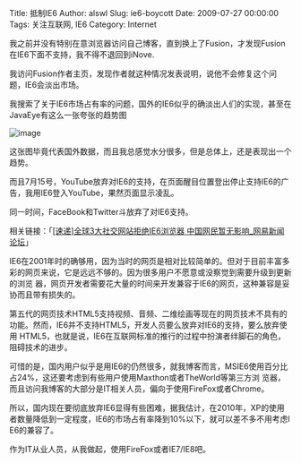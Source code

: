 Title: 抵制IE6
Author: alswl
Slug: ie6-boycott
Date: 2009-07-27 00:00:00
Tags: 关注互联网, IE6
Category: Internet

我之前并没有特别在意浏览器访问自己博客，直到换上了Fusion，才发现Fusion在IE6下面不支持，我不得不退回到iNove.

我访问Fusion作者主页，发现作者就这种情况发表说明，说他不会修复这个问题，IE6会淡出市场。

我搜索了关于IE6市场占有率的问题，国外的IE6似乎的确淡出人们的实现，甚至在JavaEye有这么一张夸张的趋势图

![image](http://upload.log4d.com/upload_dropbox/200907/3159496996_e995d120a0_o.png)

这张图毕竟代表国外数据，而且我总感觉水分很多，但是总体上，还是表现出一个趋势。

而且7月15号，YouTube放弃对IE6的支持，在页面醒目位置登出停止支持IE6的广告，我用IE6登入YouTube，果然页面显示凌乱。

同一时间，FaceBook和Twitter斗放弃了对IE6支持。

相关链接：「[[速递]全球3大社交网站拒绝IE6浏览器
中国网民暂无影响_网易新闻论坛](http://bbs.news.163.com/bbs/wsyz/146160598.html)」

IE6在2001年时的确够用，因为当时的网页是相对比较简单的。但对于目前丰富多彩的网页来说，它是远远不够的。因为很多用户不愿意或没察觉到需要升级到更新的浏览
器，网页开发者需要花大量的时间来开发兼容于IE6的网页，这种兼容是妥协而且带有损失的。

第五代的网页技术HTML5支持视频、音频、二维绘画等现在的网页技术不具有的功能。然而，IE6并不支持HTML5，开发人员要么放弃对IE6的支持，要么放弃使用
HTML5，也就是说，IE6在互联网标准的推行的过程中扮演者绊脚石的角色，阻碍技术的进步。

可惜的是，国内用户似乎是用IE6的仍然很多，就我博客而言，MSIE6使用百分比占24%，这还要考虑到有些用户使用Maxthon或者TheWorld等第三方浏
览器，而且访问我博客的大部分是IT相关人员，偏向于使用FireFox或者Chrome。

所以，国内现在要彻底放弃IE6显得有些困难，据我估计，在2010年，XP的使用者数量降低到一定程度，IE6的市场占有率降到10%以下，就可以差不多不用考虑I
E6的兼容了。

作为IT从业人员，从我做起，使用FireFox或者IE7/IE8吧。

